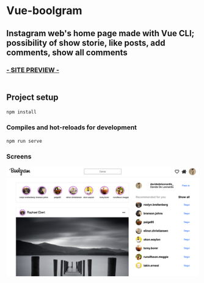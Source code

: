 # Vue-boolgram

## Instagram web's home page made with Vue CLI; possibility of show storie, like posts, add comments, show all comments
### <a href="https://vue-boolgram.web.app" target="_blank">- SITE PREVIEW -</a><br><br>

## Project setup
```
npm install
```

### Compiles and hot-reloads for development
```
npm run serve
```

### Screens
<img src="./src/assets/images/boolgram-home.png" />